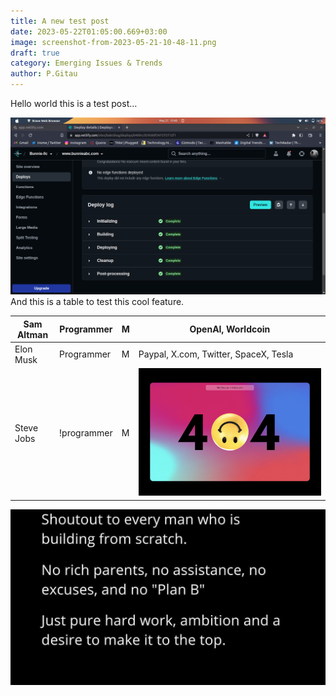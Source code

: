 ```yaml
---
title: A new test post
date: 2023-05-22T01:05:00.669+03:00
image: screenshot-from-2023-05-21-10-48-11.png
draft: true
category: Emerging Issues & Trends
author: P.Gitau
---
```

Hello world this is a test post…

![](screenshot-from-2023-05-21-10-48-11.png)
And this is a table to test this cool feature.

|Sam Altman|Programmer|M|OpenAI, Worldcoin|
|---|---|---|---|
|Elon Musk|Programmer|M|Paypal, X.com, Twitter, SpaceX, Tesla|
|Steve Jobs|!programmer|M|![](visuals-jpty4guvijm-unsplash.jpg)|

![](status-1-.jpg)
